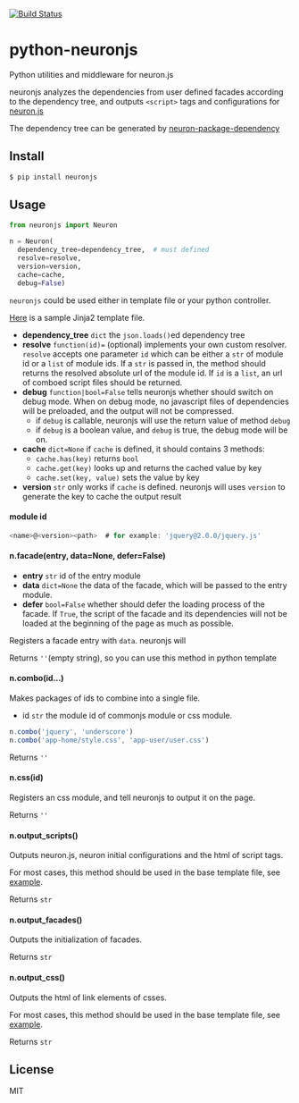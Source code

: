 [![Build Status](https://travis-ci.org/kaelzhang/python-neuronjs.svg?branch=master)](https://travis-ci.org/kaelzhang/python-neuronjs)

# python-neuronjs

Python utilities and middleware for neuron.js

neuronjs analyzes the dependencies from user defined facades according to the dependency tree, and outputs `<script>` tags and configurations for [neuron.js](https://github.com/kaelzhang/neuron)

The dependency tree can be generated by [neuron-package-dependency](https://github.com/kaelzhang/neuron-package-dependency)

## Install

```sh
$ pip install neuronjs
```

## Usage

```py
from neuronjs import Neuron

n = Neuron(
  dependency_tree=dependency_tree,  # must defined
  resolve=resolve,
  version=version,
  cache=cache,
  debug=False)
```

`neuronjs` could be used either in template file or your python controller.

[Here](./sample/sample-jinja.html) is a sample Jinja2 template file.

- **dependency_tree** `dict` the `json.loads()`ed dependency tree
- **resolve** `function(id)=` (optional) implements your own custom resolver. `resolve` accepts one parameter `id` which can be either a `str` of module id or a `list` of module ids. If a `str` is passed in, the method should returns the resolved absolute url of the module id. If `id` is a `list`, an url of comboed script files should be returned.
- **debug** `function|bool=False` tells neuronjs whether should switch on debug mode. When on debug mode, no javascript files of dependencies will be preloaded, and the output will not be compressed.
  - if `debug` is callable, neuronjs will use the return value of method `debug`
  - if `debug` is a boolean value, and `debug` is true, the debug mode will be on.
- **cache** `dict=None` if `cache` is defined, it should contains 3 methods:
  - `cache.has(key)` returns `bool`
  - `cache.get(key)` looks up and returns the cached value by key
  - `cache.set(key, value)` sets the value by key
- **version** `str` only works if `cache` is defined. neuronjs will uses `version`
to generate the key to cache the output result

#### module id

```js
<name>@<version><path>  # for example: 'jquery@2.0.0/jquery.js'
```

#### n.facade(entry, data=None, defer=False)

- **entry** `str` id of the entry module
- **data** `dict=None` the data of the facade, which will be passed to the entry module.
- **defer** `bool=False` whether should defer the loading process of the facade. If `True`, the script of the facade and its dependencies will not be loaded at the beginning of the page as much as possible.

Registers a facade entry with `data`. neuronjs will 

Returns `''`(empty string), so you can use this method in python template 

#### n.combo(id...)

Makes packages of ids to combine into a single file.

- id `str` the module id of commonjs module or css module. 

```js
n.combo('jquery', 'underscore')
n.combo('app-home/style.css', 'app-user/user.css')
```

Returns `''`

#### n.css(id)

Registers an css module, and tell neuronjs to output it on the page.

Returns `''`

#### n.output_scripts()

Outputs neuron.js, neuron initial configurations and the html of script tags.

For most cases, this method should be used in the base template file, see [example](./sample/sample-jinja.html).

Returns `str`

#### n.output_facades()

Outputs the initialization of facades.

Returns `str`

#### n.output_css()

Outputs the html of link elements of csses.

For most cases, this method should be used in the base template file, see [example](./sample/sample-jinja.html).

Returns `str`

## License

MIT
